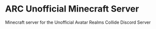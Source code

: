 # ARC Unofficial Minecraft Server
Minecraft server for the Unofficial Avatar Realms Collide Discord Server

